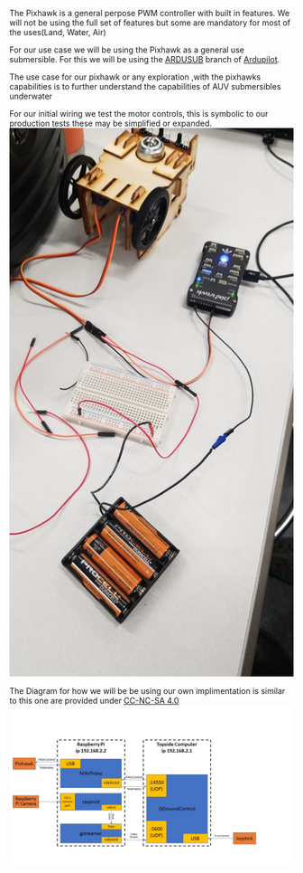The Pixhawk is a general perpose PWM controller with built in features. We will not be using the full set of features but some are mandatory for most of the uses(Land, Water, Air)

For our use case we will be using the Pixhawk as a general use submersible. For this we will be using the [ARDUSUB](https://www.ardusub.com/) branch of [Ardupilot](https://docs.px4.io/v1.9.0/en/flight_controller/pixhawk_series.html).

The use case for our pixhawk or any exploration ,with the pixhawks capabilities is to further understand the capabilities of AUV submersibles underwater


For our initial wiring we test the motor controls, this is symbolic to our production tests these may be simplified or expanded.
![wiring](/images/wiring.jpg?raw=true)


The Diagram for how we will be be using our own implimentation is similar to this one are provided under  [CC-NC-SA 4.0](https://creativecommons.org/licenses/by-nc-sa/4.0/)
![components](/images/software-components.jpg?raw=true)
